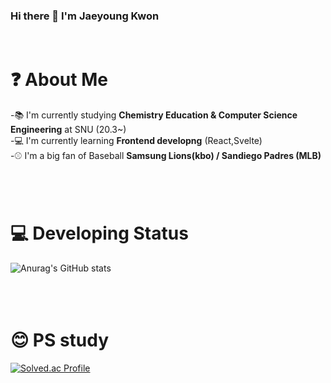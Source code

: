 ### Hi there 👋 I'm Jaeyoung Kwon

<!--
**jaylions/jaylions** is a ✨ _special_ ✨ repository because its `README.md` (this file) appears on your GitHub profile.

Here are some ideas to get you started:

- 🔭 I’m currently working on ...
- 🌱 I’m currently learning ...
- 👯 I’m looking to collaborate on ...
- 🤔 I’m looking for help with ...
- 💬 Ask me about ...
- 📫 How to reach me: ...
- 😄 Pronouns: ...
- ⚡ Fun fact: ...
-->
<br/>

# ❓ About Me

-📚 I'm currently studying <strong>Chemistry Education & Computer Science Engineering</strong> at SNU (20.3~)<br/>
-💻 I'm currently learning <strong>Frontend developng</strong> (React,Svelte)<br/>
-⚾ I'm a big fan of Baseball <strong>Samsung Lions(kbo) / Sandiego Padres (MLB)</strong>
<br></br>
<br></br>
# 💻 Developing Status

![Anurag's GitHub stats](https://github-readme-stats.vercel.app/api?username=jaylions&show_icons=true&theme=radical)
<br></br>
<br></br>
# 😊 PS study

[![Solved.ac Profile](http://mazassumnida.wtf/api/v2/generate_badge?boj=jaylions)](https://solved.ac/jaylions/)

